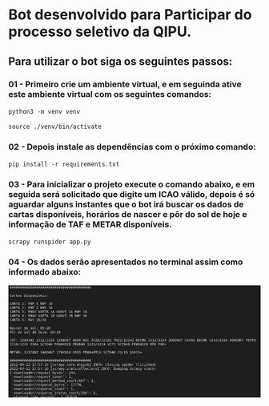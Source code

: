 # Bot desenvolvido para Participar do processo seletivo da QIPU.

## Para utilizar o bot siga os seguintes passos:

### 01 - Primeiro crie um ambiente virtual, e em seguinda ative este ambiente virtual com os seguintes comandos:
```
python3 -m venv venv
``` 
```
source ./venv/bin/activate
``` 
### 02 - Depois instale as dependências com o próximo comando:
```
pip install -r requirements.txt
``` 
### 03 - Para inicializar o projeto execute o comando abaixo, e em seguida será solicitado que digite um ICAO válido, depois é só aguardar alguns instantes que o bot irá buscar os dados de cartas disponíveis, horários de nascer e pôr do sol de hoje e informação de TAF e METAR disponíveis.
```
scrapy runspider app.py
``` 
### 04 - Os dados serão apresentados no terminal assim como informado abaixo:

<img src="https://github.com/luisgs7/bot-qipu/blob/main/screen/01.png">